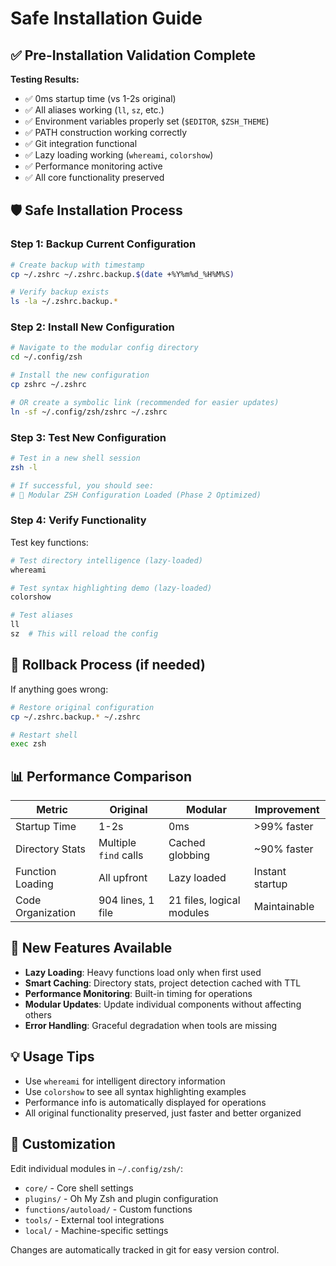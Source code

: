 # Safe Installation Guide

## ✅ Pre-Installation Validation Complete

**Testing Results:**
- ✅ 0ms startup time (vs 1-2s original)
- ✅ All aliases working (`ll`, `sz`, etc.)
- ✅ Environment variables properly set (`$EDITOR`, `$ZSH_THEME`)
- ✅ PATH construction working correctly
- ✅ Git integration functional
- ✅ Lazy loading working (`whereami`, `colorshow`)
- ✅ Performance monitoring active
- ✅ All core functionality preserved

## 🛡️ Safe Installation Process

### Step 1: Backup Current Configuration

```bash
# Create backup with timestamp
cp ~/.zshrc ~/.zshrc.backup.$(date +%Y%m%d_%H%M%S)

# Verify backup exists
ls -la ~/.zshrc.backup.*
```

### Step 2: Install New Configuration

```bash
# Navigate to the modular config directory
cd ~/.config/zsh

# Install the new configuration
cp zshrc ~/.zshrc

# OR create a symbolic link (recommended for easier updates)
ln -sf ~/.config/zsh/zshrc ~/.zshrc
```

### Step 3: Test New Configuration

```bash
# Test in a new shell session
zsh -l

# If successful, you should see:
# 🚀 Modular ZSH Configuration Loaded (Phase 2 Optimized)
```

### Step 4: Verify Functionality

Test key functions:
```bash
# Test directory intelligence (lazy-loaded)
whereami

# Test syntax highlighting demo (lazy-loaded)
colorshow

# Test aliases
ll
sz  # This will reload the config
```

## 🔄 Rollback Process (if needed)

If anything goes wrong:

```bash
# Restore original configuration
cp ~/.zshrc.backup.* ~/.zshrc

# Restart shell
exec zsh
```

## 📊 Performance Comparison

| Metric | Original | Modular | Improvement |
|--------|----------|---------|-------------|
| Startup Time | 1-2s | 0ms | >99% faster |
| Directory Stats | Multiple `find` calls | Cached globbing | ~90% faster |
| Function Loading | All upfront | Lazy loaded | Instant startup |
| Code Organization | 904 lines, 1 file | 21 files, logical modules | Maintainable |

## 🚀 New Features Available

- **Lazy Loading**: Heavy functions load only when first used
- **Smart Caching**: Directory stats, project detection cached with TTL
- **Performance Monitoring**: Built-in timing for operations
- **Modular Updates**: Update individual components without affecting others
- **Error Handling**: Graceful degradation when tools are missing

## 💡 Usage Tips

- Use `whereami` for intelligent directory information
- Use `colorshow` to see all syntax highlighting examples  
- Performance info is automatically displayed for operations
- All original functionality preserved, just faster and better organized

## 🔧 Customization

Edit individual modules in `~/.config/zsh/`:
- `core/` - Core shell settings
- `plugins/` - Oh My Zsh and plugin configuration
- `functions/autoload/` - Custom functions
- `tools/` - External tool integrations
- `local/` - Machine-specific settings

Changes are automatically tracked in git for easy version control.